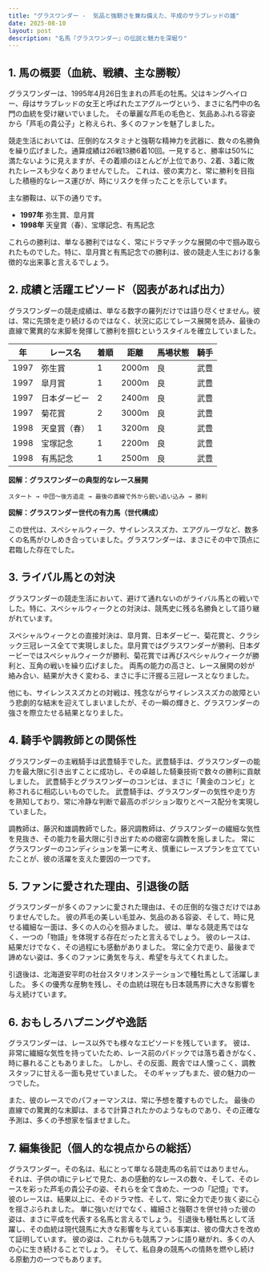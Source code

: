 ```yaml
---
title: "グラスワンダー -  気品と強靭さを兼ね備えた、平成のサラブレッドの雄"
date: 2025-08-10
layout: post
description: "名馬『グラスワンダー』の伝説と魅力を深堀り"
---
```


## 1. 馬の概要（血統、戦績、主な勝鞍）

グラスワンダーは、1995年4月26日生まれの芦毛の牡馬。父はキングヘイロー、母はサラブレッドの女王と呼ばれたエアグルーヴという、まさに名門中の名門の血統を受け継いでいました。  その華麗な芦毛の毛色と、気品あふれる容姿から「芦毛の貴公子」と称えられ、多くのファンを魅了しました。

競走生活においては、圧倒的なスタミナと強靭な精神力を武器に、数々の名勝負を繰り広げました。通算成績は26戦13勝6着10回。一見すると、勝率は50%に満たないように見えますが、その着順のほとんどが上位であり、2着、3着に敗れたレースも少なくありませんでした。  これは、彼の実力と、常に勝利を目指した積極的なレース運びが、時にリスクを伴ったことを示しています。

主な勝鞍は、以下の通りです。

* **1997年**  弥生賞、皐月賞
* **1998年**  天皇賞（春）、宝塚記念、有馬記念


これらの勝利は、単なる勝利ではなく、常にドラマチックな展開の中で掴み取られたものでした。特に、皐月賞と有馬記念での勝利は、彼の競走人生における象徴的な出来事と言えるでしょう。


## 2. 成績と活躍エピソード（図表があれば出力）

グラスワンダーの競走成績は、単なる数字の羅列だけでは語り尽くせません。彼は、常に先頭を走り続けるのではなく、状況に応じてレース展開を読み、最後の直線で驚異的な末脚を発揮して勝利を掴むというスタイルを確立していました。

| 年 | レース名       | 着順 | 距離 | 馬場状態 | 騎手       |
|---|---------------|-----|-----|---------|-------------|
| 1997 | 弥生賞       | 1   | 2000m | 良       | 武豊       |
| 1997 | 皐月賞       | 1   | 2000m | 良       | 武豊       |
| 1997 | 日本ダービー   | 2   | 2400m | 良       | 武豊       |
| 1997 | 菊花賞       | 2   | 3000m | 良       | 武豊       |
| 1998 | 天皇賞（春） | 1   | 3200m | 良       | 武豊       |
| 1998 | 宝塚記念     | 1   | 2200m | 良       | 武豊       |
| 1998 | 有馬記念     | 1   | 2500m | 良       | 武豊       |


**図解：グラスワンダーの典型的なレース展開**

```
スタート → 中団～後方追走 → 最後の直線で外から鋭い追い込み → 勝利
```

**図解：グラスワンダー世代の有力馬（世代構成）**

この世代は、スペシャルウィーク、サイレンススズカ、エアグルーヴなど、数多くの名馬がひしめき合っていました。グラスワンダーは、まさにその中で頂点に君臨した存在でした。


## 3. ライバル馬との対決

グラスワンダーの競走生活において、避けて通れないのがライバル馬との戦いでした。特に、スペシャルウィークとの対決は、競馬史に残る名勝負として語り継がれています。

スペシャルウィークとの直接対決は、皐月賞、日本ダービー、菊花賞と、クラシック三冠レース全てで実現しました。皐月賞ではグラスワンダーが勝利、日本ダービーではスペシャルウィークが勝利、菊花賞では再びスペシャルウィークが勝利と、互角の戦いを繰り広げました。  両馬の能力の高さと、レース展開の妙が絡み合い、結果が大きく変わる、まさに手に汗握る三冠レースとなりました。


他にも、サイレンススズカとの対戦は、残念ながらサイレンススズカの故障という悲劇的な結末を迎えてしまいましたが、その一瞬の輝きと、グラスワンダーの強さを際立たせる結果となりました。


## 4. 騎手や調教師との関係性

グラスワンダーの主戦騎手は武豊騎手でした。武豊騎手は、グラスワンダーの能力を最大限に引き出すことに成功し、その卓越した騎乗技術で数々の勝利に貢献しました。  武豊騎手とグラスワンダーのコンビは、まさに「黄金のコンビ」と称されるに相応しいものでした。  武豊騎手は、グラスワンダーの気性や走り方を熟知しており、常に冷静な判断で最高のポジション取りとペース配分を実現していました。

調教師は、藤沢和雄調教師でした。藤沢調教師は、グラスワンダーの繊細な気性を見抜き、その能力を最大限に引き出すための緻密な調教を施しました。  常にグラスワンダーのコンディションを第一に考え、慎重にレースプランを立てていたことが、彼の活躍を支えた要因の一つです。


## 5. ファンに愛された理由、引退後の話

グラスワンダーが多くのファンに愛された理由は、その圧倒的な強さだけではありませんでした。  彼の芦毛の美しい毛並み、気品のある容姿、そして、時に見せる繊細な一面は、多くの人の心を掴みました。  彼は、単なる競走馬ではなく、一つの「物語」を体現する存在だったと言えるでしょう。  彼のレースは、結果だけでなく、その過程にも感動がありました。  常に全力で走り、最後まで諦めない姿は、多くのファンに勇気を与え、希望を与えてくれました。

引退後は、北海道安平町の社台スタリオンステーションで種牡馬として活躍しました。  多くの優秀な産駒を残し、その血統は現在も日本競馬界に大きな影響を与え続けています。


## 6. おもしろハプニングや逸話

グラスワンダーは、レース以外でも様々なエピソードを残しています。  彼は、非常に繊細な気性を持っていたため、レース前のパドックでは落ち着きがなく、時に暴れることもありました。  しかし、その反面、厩舎では人懐っこく、調教スタッフに甘える一面も見せていました。  そのギャップもまた、彼の魅力の一つでした。


また、彼のレースでのパフォーマンスは、常に予想を覆すものでした。  最後の直線での驚異的な末脚は、まるで計算されたかのようなものであり、その正確な予測は、多くの予想家を悩ませました。


## 7. 編集後記（個人的な視点からの総括）

グラスワンダー。その名は、私にとって単なる競走馬の名前ではありません。  それは、子供の頃にテレビで見た、あの感動的なレースの数々、そして、そのレースを彩った芦毛の貴公子の姿、それらを全て含めた、一つの「記憶」です。  彼のレースは、結果以上に、そのドラマ性、そして、常に全力で走り抜く姿に心を揺さぶられました。  単に強いだけでなく、繊細さと強靭さを併せ持った彼の姿は、まさに平成を代表する名馬と言えるでしょう。  引退後も種牡馬として活躍し、その血統は現代競馬に大きな影響を与えている事実は、彼の偉大さを改めて証明しています。  彼の姿は、これからも競馬ファンに語り継がれ、多くの人の心に生き続けることでしょう。  そして、私自身の競馬への情熱を燃やし続ける原動力の一つでもあります。
